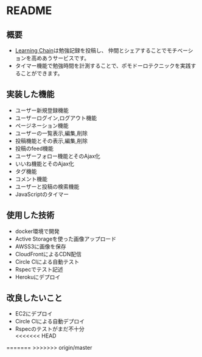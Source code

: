 # README

<h2>概要</h2>
<ul>
  <li><a href="https://learning-chain-v2.herokuapp.com/">Learning Chain</a>は勉強記録を投稿し、
  仲間とシェアすることでモチベーションを高めあうサービスです。</li>
  <li>タイマー機能で勉強時間を計測することで、ポモドーロテクニックを実践することができます。</li>
</ul>

<h2>実装した機能</h2>

<ul>
  <li>ユーザー新規登録機能</li>
  <li>ユーザーログイン,ログアウト機能</li>
  <li>ページネーション機能</li>
  <li>ユーザーの一覧表示,編集,削除 </li>
  <li>投稿機能とその表示,編集,削除</li>
  <li>投稿のfeed機能</li>
  <li>ユーザーフォロー機能とそのAjax化</li>
  <li>いいね機能とそのAjax化</li>
  <li>タグ機能</li>
  <li>コメント機能</li>
  <li>ユーザーと投稿の検索機能</li>
  <li>JavaScriptのタイマー</li>
</ul>

<h2>使用した技術</h2>

<ul>
  <li>docker環境で開発</li>
  <li>Active Storageを使った画像アップロード</li>
  <li>AWSS3に画像を保存</li>
  <li>CloudFrontによるCDN配信</li>
  <li>Circle CIによる自動テスト</li>
  <li>Rspecでテスト記述</li>
  <li>Herokuにデプロイ</li>
</ul>

<h2>改良したいこと</h2>

<ul>
  <li>EC2にデプロイ</li>
  <li>Circle CIによる自動デプロイ</li>
  <li>Rspecのテストがまだ不十分</li>
<<<<<<< HEAD
</ul>
=======
</ul>
>>>>>>> origin/master
